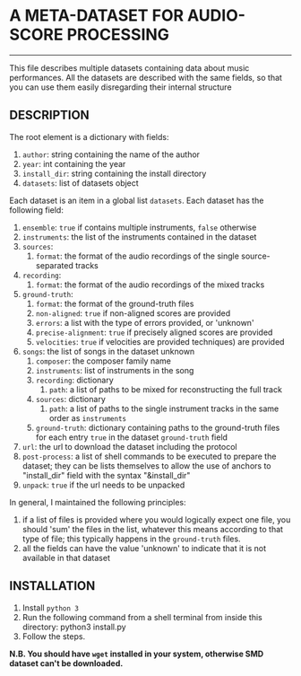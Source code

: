 # A META-DATASET FOR AUDIO-SCORE PROCESSING

---

This file describes multiple datasets containing data about music
performances. All the datasets are described with the same fields, so that
you can use them easily disregarding their internal structure


## DESCRIPTION
The root element is a dictionary with fields:
1. `author`: string containing the name of the author
2. `year`: int containing the year
3. `install_dir`: string containing the install directory
4. `datasets`: list of datasets object

Each dataset is an item in a global list `datasets`.
Each dataset has the following field:
1. `ensemble`: `true` if contains multiple instruments, `false` otherwise
2. `instruments`: the list of the instruments contained in the dataset
3. `sources`:
    1. `format`: the format of the audio recordings of the single
source-separated tracks
4. `recording`:
    1. `format`: the format of the audio recordings of the mixed tracks
5. `ground-truth`:
    1. `format`: the format of the ground-truth files
    2. `non-aligned`: `true` if non-aligned scores are provided
    3. `errors`: a list with the type of errors provided, or 'unknown'
    4. `precise-alignment`: `true` if precisely aligned scores are provided
    5. `velocities`: `true` if velocities are provided
techniques) are provided
6.  `songs`: the list of songs in the dataset unknown
    1. `composer`: the composer family name
    2. `instruments`: list of instruments in the song
    3. `recording`: dictionary
        1. `path`: a list of paths to be mixed for reconstructing the full track
    4. `sources`: dictionary
        1. `path`: a list of paths to the single instrument tracks in the same
order as `instruments`
    5. `ground-truth`: dictionary containing paths to the ground-truth files
for each entry `true` in the dataset `ground-truth` field
7.  `url`: the url to download the dataset including the protocol
8.  `post-process`: a list of shell commands to be executed to prepare the
dataset; they can be lists themselves to allow the use of anchors to "install_dir"
field with the syntax "&install_dir"
9.  `unpack`: `true` if the url needs to be unpacked


In general, I maintained the following principles:
1. if a list of files is provided where you would logically expect one file,
you should 'sum' the files in the list, whatever this means according to that
type of file; this typically happens in the `ground-truth` files.
2. all the fields can have the value 'unknown' to indicate that it is not
available in that dataset

## INSTALLATION
1. Install `python 3`
2. Run the following command from a shell terminal from inside this
directory: python3 install.py
3. Follow the steps.

**N.B. You should have `wget` installed in your system, otherwise SMD dataset
can't be downloaded.**

